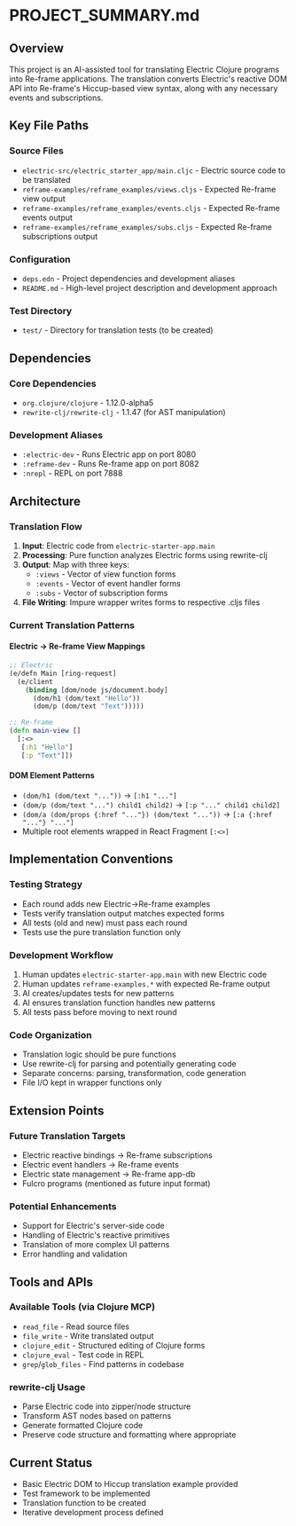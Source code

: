 # PROJECT_SUMMARY.md

## Overview
This project is an AI-assisted tool for translating Electric Clojure programs into Re-frame applications. The translation converts Electric's reactive DOM API into Re-frame's Hiccup-based view syntax, along with any necessary events and subscriptions.

## Key File Paths

### Source Files
- `electric-src/electric_starter_app/main.cljc` - Electric source code to be translated
- `reframe-examples/reframe_examples/views.cljs` - Expected Re-frame view output
- `reframe-examples/reframe_examples/events.cljs` - Expected Re-frame events output
- `reframe-examples/reframe_examples/subs.cljs` - Expected Re-frame subscriptions output

### Configuration
- `deps.edn` - Project dependencies and development aliases
- `README.md` - High-level project description and development approach

### Test Directory
- `test/` - Directory for translation tests (to be created)

## Dependencies

### Core Dependencies
- `org.clojure/clojure` - 1.12.0-alpha5
- `rewrite-clj/rewrite-clj` - 1.1.47 (for AST manipulation)

### Development Aliases
- `:electric-dev` - Runs Electric app on port 8080
- `:reframe-dev` - Runs Re-frame app on port 8082
- `:nrepl` - REPL on port 7888

## Architecture

### Translation Flow
1. **Input**: Electric code from `electric-starter-app.main`
2. **Processing**: Pure function analyzes Electric forms using rewrite-clj
3. **Output**: Map with three keys:
   - `:views` - Vector of view function forms
   - `:events` - Vector of event handler forms
   - `:subs` - Vector of subscription forms
4. **File Writing**: Impure wrapper writes forms to respective .cljs files

### Current Translation Patterns

#### Electric → Re-frame View Mappings
```clojure
;; Electric
(e/defn Main [ring-request]
  (e/client
    (binding [dom/node js/document.body]
      (dom/h1 (dom/text "Hello"))
      (dom/p (dom/text "Text")))))

;; Re-frame
(defn main-view []
  [:<>
   [:h1 "Hello"]
   [:p "Text"]])
```

#### DOM Element Patterns
- `(dom/h1 (dom/text "..."))` → `[:h1 "..."]`
- `(dom/p (dom/text "...") child1 child2)` → `[:p "..." child1 child2]`
- `(dom/a (dom/props {:href "..."}) (dom/text "..."))` → `[:a {:href "..."} "..."]`
- Multiple root elements wrapped in React Fragment `[:<>]`

## Implementation Conventions

### Testing Strategy
- Each round adds new Electric→Re-frame examples
- Tests verify translation output matches expected forms
- All tests (old and new) must pass each round
- Tests use the pure translation function only

### Development Workflow
1. Human updates `electric-starter-app.main` with new Electric code
2. Human updates `reframe-examples.*` with expected Re-frame output
3. AI creates/updates tests for new patterns
4. AI ensures translation function handles new patterns
5. All tests pass before moving to next round

### Code Organization
- Translation logic should be pure functions
- Use rewrite-clj for parsing and potentially generating code
- Separate concerns: parsing, transformation, code generation
- File I/O kept in wrapper functions only

## Extension Points

### Future Translation Targets
- Electric reactive bindings → Re-frame subscriptions
- Electric event handlers → Re-frame events
- Electric state management → Re-frame app-db
- Fulcro programs (mentioned as future input format)

### Potential Enhancements
- Support for Electric's server-side code
- Handling of Electric's reactive primitives
- Translation of more complex UI patterns
- Error handling and validation

## Tools and APIs

### Available Tools (via Clojure MCP)
- `read_file` - Read source files
- `file_write` - Write translated output
- `clojure_edit` - Structured editing of Clojure forms
- `clojure_eval` - Test code in REPL
- `grep`/`glob_files` - Find patterns in codebase

### rewrite-clj Usage
- Parse Electric code into zipper/node structure
- Transform AST nodes based on patterns
- Generate formatted Clojure code
- Preserve code structure and formatting where appropriate

## Current Status
- Basic Electric DOM to Hiccup translation example provided
- Test framework to be implemented
- Translation function to be created
- Iterative development process defined
